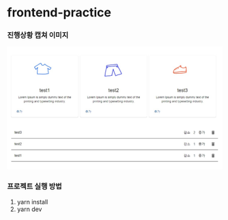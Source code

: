 # frontend-practice

### 진행상황 캡쳐 이미지
![진행상황 캡쳐 이미지](%EC%A7%84%ED%96%89%EC%83%81%ED%99%A91.jpg)

### 프로젝트 실행 방법
1. yarn install
2. yarn dev